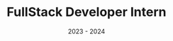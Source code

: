 ---
title: FullStack Developer Intern
company: SCISA
date: 2023 - 2024
description: Lorem ipsum dolor sit amet, consectetur adipiscing elit. Sed do eiusmod tempor incididunt ut labore et dolore magna aliqua.
---
